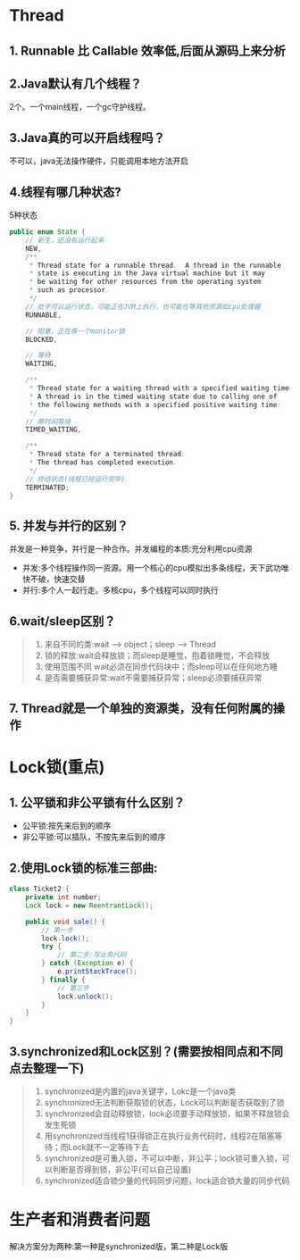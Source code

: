 # Thread

## 1. Runnable 比 Callable 效率低,后面从源码上来分析

## 2.Java默认有几个线程？

2个。一个main线程，一个gc守护线程。

## 3.Java真的可以开启线程吗？

不可以，java无法操作硬件，只能调用本地方法开启

## 4.线程有哪几种状态?
5种状态
```java
public enum State {
    // 新生，还没有运行起来
    NEW,
    /**
     * Thread state for a runnable thread.  A thread in the runnable
     * state is executing in the Java virtual machine but it may
     * be waiting for other resources from the operating system
     * such as processor.
     */
    // 处于可以运行状态，可能正在JVM上执行，也可能在等其他资源如cpu处理器
    RUNNABLE,

    // 阻塞，正在等一个monitor锁
    BLOCKED,

    // 等待
    WAITING,

    /**
     * Thread state for a waiting thread with a specified waiting time.
     * A thread is in the timed waiting state due to calling one of
     * the following methods with a specified positive waiting time:
     */
    // 带时间等待
    TIMED_WAITING,

    /**
     * Thread state for a terminated thread.
     * The thread has completed execution.
     */
    // 终结状态(线程已经运行完毕)
    TERMINATED;
}

```

## 5. 并发与并行的区别？

并发是一种竞争，并行是一种合作。并发编程的本质:充分利用cpu资源

* 并发:多个线程操作同一资源。用一个核心的cpu模拟出多条线程，天下武功唯快不破，快速交替
* 并行:多个人一起行走。多核cpu，多个线程可以同时执行

## 6.wait/sleep区别？
>1. 来自不同的类:wait --> object；sleep --> Thread
>2. 锁的释放:wait会释放锁；而sleep是睡觉，抱着锁睡觉，不会释放
>3. 使用范围不同 wait必须在同步代码块中；而sleep可以在任何地方睡
>4. 是否需要捕获异常:wait不需要捕获异常；sleep必须要捕获异常

## 7. Thread就是一个单独的资源类，没有任何附属的操作

# Lock锁(重点)

## 1. 公平锁和非公平锁有什么区别？

* 公平锁:按先来后到的顺序
* 非公平锁:可以插队，不按先来后到的顺序

## 2.使用Lock锁的标准三部曲:

```java
class Ticket2 {
    private int number;
    Lock lock = new ReentrantLock();

    public void sale() {
        // 第一步
        lock.lock();
        try {
            // 第二步:写业务代码
        } catch (Exception e) {
            e.printStackTrace();
        } finally {
            // 第三步
            lock.unlock();
        }
    }
}
```

## 3.synchronized和Lock区别？(需要按相同点和不同点去整理一下)

>1. synchronized是内置的java关键字，Lokc是一个java类
>2. synchronized无法判断获取锁的状态，Lock可以判断是否获取到了锁
>3. synchronized会自动释放锁，lock必须要手动释放锁，如果不释放锁会发生死锁
>4.  用synchronized当线程1获得锁正在执行业务代码时，线程2在阻塞等待；而Lock就不一定等待下去
>5. synchronized是可重入锁，不可以中断，非公平；lock锁可重入锁，可以判断是否得到锁，非公平(可以自己设置)
>6.  synchronized适合锁少量的代码同步问题，lock适合锁大量的同步代码

#  生产者和消费者问题

解决方案分为两种:第一种是synchronized版，第二种是Lock版

